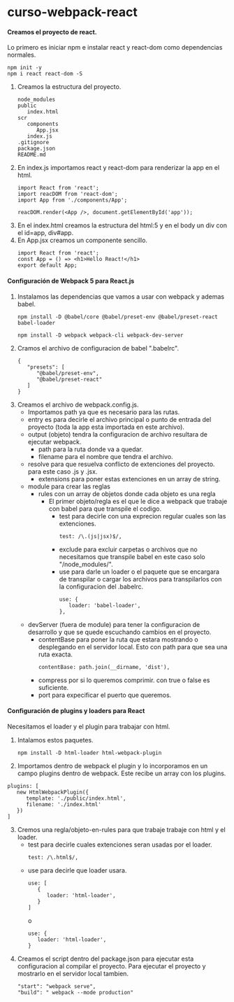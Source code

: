 # curso-webpack-react
#### Creamos el proyecto de react.
Lo primero es iniciar npm e instalar react y react-dom como dependencias normales.
   ~~~
   npm init -y
   npm i react react-dom -S
   ~~~
1. Creamos la estructura del proyecto.
   ~~~
   node_modules
   public
      index.html
   scr
      components
         App.jsx
      index.js
   .gitignore
   package.json
   README.md
   ~~~
2. En index.js importamos react y react-dom para renderizar la app en el html.
   ~~~
   import React from 'react';
   import reacDOM from 'react-dom';
   import App from './components/App';

   reacDOM.render(<App />, document.getElementById('app'));
   ~~~
3. En el index.html creamos la estructura del html:5 y en el body un div con el id=app, div#app.
4. En App.jsx creamos un componente sencillo.
   ~~~
   import React from 'react';
   const App = () => <h1>Hello React!</h1>
   export default App;
   ~~~
#### Configuración de Webpack 5 para React.js
1. Instalamos las dependencias que vamos a usar con webpack y ademas babel.
   ~~~
   npm install -D @babel/core @babel/preset-env @babel/preset-react babel-loader
   ~~~
   ~~~
   npm install -D webpack webpack-cli webpack-dev-server
   ~~~
2. Cramos el archivo de configuracion de babel ".babelrc".
   ~~~
   {
      "presets": [
         "@babel/preset-env",
         "@babel/preset-react"
      ]
   }
   ~~~
2. Creamos el archivo de webpack.config.js.
   - Importamos path ya que es necesario para las rutas.
   - entry es para decirle el archivo principal o punto de entrada del proyecto (toda la app esta importada en este archivo).
   - output (objeto) tendra la configuracion de archivo resultara de ejecutar webpack.
      - path para la ruta donde va a quedar.
      - filename para el nombre que tendra el archivo.
   - resolve para que resuelva conflicto de extenciones del proyecto. para este caso .js y .jsx.
      - extensions para poner estas extenciones en un array de string.
   - module para crear las reglas
      - rules con un array de objetos donde cada objeto es una regla
         - El primer objeto/regla es el que le dice a webpack que trabaje con babel para que transpile el codigo.
            - test para decirle con una exprecion regular cuales son las extenciones.
               ~~~
               test: /\.(js|jsx)$/,
               ~~~
            - exclude para excluir carpetas o archivos que no necesitamos que transpile babel en este caso solo "/node_modules/".
            - use para darle un loader o el paquete que se encargara de transpilar o cargar los archivos para transpilarlos con la configuracion del .babelrc.
               ~~~
               use: {
                  loader: 'babel-loader',
               },
               ~~~
   - devServer (fuera de module) para tener la configuracion de desarrollo y que se quede escuchando cambios en el proyecto.
      - contentBase para poner la ruta que estara mostrando o desplegando en el servidor local. Esto con path para que sea una ruta exacta.
         ~~~
         contentBase: path.join(__dirname, 'dist'),
         ~~~
      - compress por si lo queremos comprimir. con true o false es suficiente.
      - port para expecificar el puerto que queremos.
#### Configuración de plugins y loaders para React
Necesitamos el loader y el plugin para trabajar con html.
1. Intalamos estos paquetes.
   ~~~
   npm install -D html-loader html-webpack-plugin
   ~~~
2.  Importamos dentro de webpack el plugin y lo incorporamos en un campo plugins dentro de webpack. Este recibe un array con los plugins.
   ~~~
   plugins: [
      new HtmlWebpackPlugin({
         template: './public/index.html',
         filename: './index.html'
      })
   ]
   ~~~
3. Cremos una regla/objeto-en-rules para que trabaje trabaje con html y el loader.
   - test para decirle cuales extenciones seran usadas por el loader.
      ~~~
      test: /\.html$/,
      ~~~
   - use para decirle que loader usara.
      ~~~
      use: [
         {
            loader: 'html-loader',
         }
      ]
      ~~~
      o
      ~~~
      use: {
         loader: 'html-loader',
      }
      ~~~
4. Creamos el script dentro del package.json para ejecutar esta configuracion al compilar el proyecto. Para ejecutar el proyecto y mostrarlo en el servidor local tambien.
   ~~~
   "start": "webpack serve",
   "build": " webpack --mode production"
   ~~~